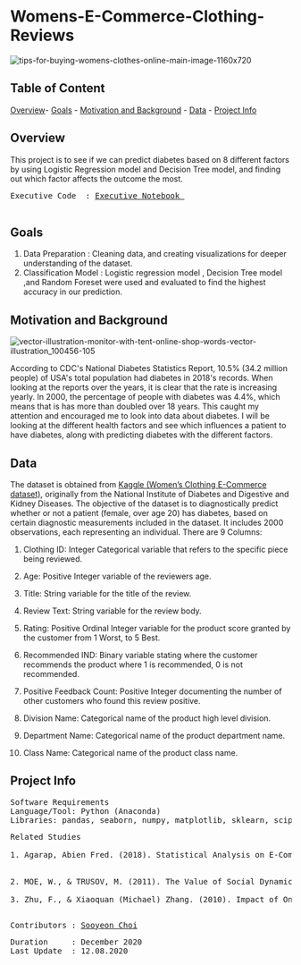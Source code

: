 # **Womens-E-Commerce-Clothing-Reviews**
![tips-for-buying-womens-clothes-online-main-image-1160x720](https://user-images.githubusercontent.com/70929605/101458204-91944d80-3904-11eb-8a31-de04610f85e7.jpg)



## **Table of Content**

[Overview](https://github.com/schoi15-umbc/Womens-E-Commerce-Clothing-Reviews#overview)-
[Goals](https://github.com/schoi15-umbc/Womens-E-Commerce-Clothing-Reviews#goals) -
[Motivation and Background](https://github.com/schoi15-umbc/Womens-E-Commerce-Clothing-Reviews#motivation-and-background) -
[Data](https://github.com/schoi15-umbc/Womens-E-Commerce-Clothing-Reviews#data) -
[Project Info](https://github.com/schoi15-umbc/Womens-E-Commerce-Clothing-Reviews#project-info) 


## **Overview**
This project is to see if we can predict diabetes based on 8 different factors by using Logistic Regression model and Decision Tree model, and finding out which factor affects the outcome the most. 

<pre>
Executive Code  : <a href=https://github.com/schoi15-umbc/Diabetes/blob/main/Codes/Diabetes_Report.ipynb>Executive Notebook </a> </a>

</pre>

## **Goals**
1. Data Preparation     : Cleaning data, and creating visualizations for deeper understanding of the dataset. 
2. Classification Model : Logistic regression model , Decision Tree model ,and Random Foreset were used and evaluated to find the highest accuracy in our prediction.

## **Motivation and Background**
![vector-illustration-monitor-with-tent-online-shop-words-vector-illustration_100456-105](https://user-images.githubusercontent.com/70929605/101458164-85a88b80-3904-11eb-8248-73816520ca39.jpg)


According to CDC's National Diabetes Statistics Report, 10.5% (34.2 million people) of USA's total population had diabetes in 2018's records. When looking at the reports over the years, it is clear that the rate is increasing yearly. In 2000, the percentage of people with diabetes was 4.4%, which means that is has more than doubled over 18 years. This caught my attention and encouraged me to look into data about diabetes. I will be looking at the different health factors and see which influences a patient to have diabetes, along with predicting diabetes with the different factors. 

## **Data**
The dataset is obtained from [Kaggle (Women’s Clothing E-Commerce dataset)](https://www.kaggle.com/nicapotato/womens-ecommerce-clothing-reviews), originally from the National Institute of Diabetes and Digestive and Kidney Diseases. The objective of the dataset is to diagnostically predict whether or not a patient (female, over age 20) has diabetes, based on certain diagnostic measurements included in the dataset. It includes 2000 observations, each representing an individual. 
There are 9 Columns: 

1) Clothing ID: Integer Categorical variable that refers to the specific piece being reviewed.

2) Age: Positive Integer variable of the reviewers age.

3) Title: String variable for the title of the review.

4) Review Text: String variable for the review body.

5) Rating: Positive Ordinal Integer variable for the product score granted by the customer from 1 Worst, to 5 Best.

6) Recommended IND: Binary variable stating where the customer recommends the product where 1 is recommended, 0 is not recommended.

7) Positive Feedback Count: Positive Integer documenting the number of other customers who found this review positive.

8) Division Name: Categorical name of the product high level division.

9) Department Name: Categorical name of the product department name.

10) Class Name: Categorical name of the product class name.


## **Project Info**

<pre>
Software Requirements
Language/Tool: Python (Anaconda)
Libraries: pandas, seaborn, numpy, matplotlib, sklearn, scipy
</pre>

<pre>
Related Studies

1. Agarap, Abien Fred. (2018). Statistical Analysis on E-Commerce Reviews, with Sentiment Classification using Bidirectional Recurrent Neural Network. 


2. MOE, W., & TRUSOV, M. (2011). The Value of Social Dynamics in Online Product Ratings Forums. Journal of Marketing Research, 48(3), 444-456. Retrieved December 8, 2020, from http://www.jstor.org/stable/23033850

3. Zhu, F., & Xiaoquan (Michael) Zhang. (2010). Impact of Online Consumer Reviews on Sales: The Moderating Role of Product and Consumer Characteristics. Journal of Marketing, 74(2), 133-148. Retrieved December 8, 2020, from http://www.jstor.org/stable/20619095

</pre>

<pre>
Contributors : <a href=https://github.com/schoi15-umbc>Sooyeon Choi</a>
</pre>

<pre>
Duration     : December 2020
Last Update  : 12.08.2020
</pre>

